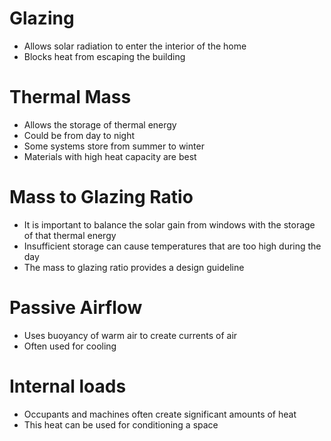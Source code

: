# Glazing

- Allows solar radiation to enter the interior of the home
- Blocks heat from escaping the building

# Thermal Mass

- Allows the storage of thermal energy
- Could be from day to night
- Some systems store from summer to winter
- Materials with high heat capacity are best

# Mass to Glazing Ratio

- It is important to balance the solar gain from windows with the
    storage of that thermal energy
- Insufficient storage can cause temperatures that are too high during
    the day
- The mass to glazing ratio provides a design guideline

# Passive Airflow

- Uses buoyancy of warm air to create currents of air
- Often used for cooling

# Internal loads

- Occupants and machines often create significant amounts of heat
- This heat can be used for conditioning a space
